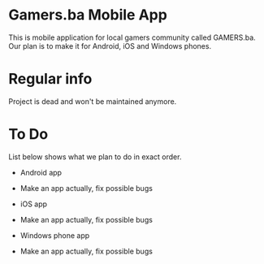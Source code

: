 Gamers.ba Mobile App
===============

This is mobile application for local gamers community called GAMERS.ba. Our plan is to make it for Android, iOS and Windows phones.

Regular info
===============

Project is dead and won't be maintained anymore.

To Do
===============

List below shows what we plan to do in exact order.

- Android app
 - Make an app actually, fix possible bugs

- iOS app
 - Make an app actually, fix possible bugs

- Windows phone app
 - Make an app actually, fix possible bugs


